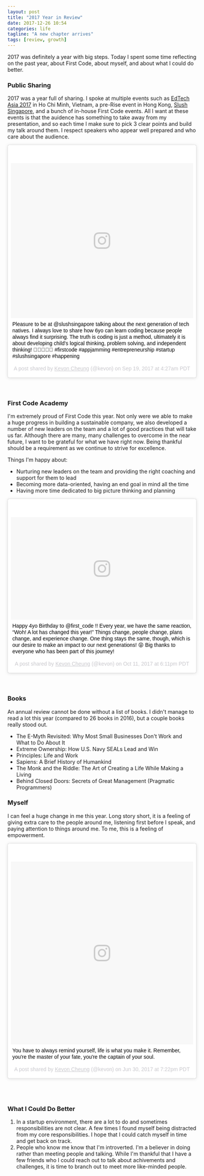 ```yaml
---
layout: post
title: "2017 Year in Review"
date: 2017-12-26 10:54
categories: life
tagline: "A new chapter arrives"
tags: [review, growth]
---
```


2017 was definitely a year with big steps. Today I spent some time reflecting on the past year, about First Code, about myself, and about what I could do better.

### Public Sharing

2017 was a year full of sharing. I spoke at multiple events such as <a href="http://summit.edtechasia.com/" target="_blank">EdTech Asia 2017</a> in Ho Chi Minh, Vietnam, a pre-Rise event in Hong Kong, <a href="http://singapore.slush.org/" target="_blank">Slush Singapore</a>, and a bunch of in-house First Code events. All I want at these events is that the auidence has something to take away from my presentation, and so each time I make sure to pick 3 clear points and build my talk around them. I respect speakers who appear well prepared and who care about the audience.

<blockquote class="instagram-media" data-instgrm-captioned data-instgrm-permalink="https://www.instagram.com/p/BZOI3Opn4pm/" data-instgrm-version="8" style=" background:#FFF; border:0; border-radius:3px; box-shadow:0 0 1px 0 rgba(0,0,0,0.5),0 1px 10px 0 rgba(0,0,0,0.15); margin: 1px; max-width:658px; padding:0; width:99.375%; width:-webkit-calc(100% - 2px); width:calc(100% - 2px);"><div style="padding:8px;"> <div style=" background:#F8F8F8; line-height:0; margin-top:40px; padding:42.31481481481482% 0; text-align:center; width:100%;"> <div style=" background:url(data:image/png;base64,iVBORw0KGgoAAAANSUhEUgAAACwAAAAsCAMAAAApWqozAAAABGdBTUEAALGPC/xhBQAAAAFzUkdCAK7OHOkAAAAMUExURczMzPf399fX1+bm5mzY9AMAAADiSURBVDjLvZXbEsMgCES5/P8/t9FuRVCRmU73JWlzosgSIIZURCjo/ad+EQJJB4Hv8BFt+IDpQoCx1wjOSBFhh2XssxEIYn3ulI/6MNReE07UIWJEv8UEOWDS88LY97kqyTliJKKtuYBbruAyVh5wOHiXmpi5we58Ek028czwyuQdLKPG1Bkb4NnM+VeAnfHqn1k4+GPT6uGQcvu2h2OVuIf/gWUFyy8OWEpdyZSa3aVCqpVoVvzZZ2VTnn2wU8qzVjDDetO90GSy9mVLqtgYSy231MxrY6I2gGqjrTY0L8fxCxfCBbhWrsYYAAAAAElFTkSuQmCC); display:block; height:44px; margin:0 auto -44px; position:relative; top:-22px; width:44px;"></div></div> <p style=" margin:8px 0 0 0; padding:0 4px;"> <a href="https://www.instagram.com/p/BZOI3Opn4pm/" style=" color:#000; font-family:Arial,sans-serif; font-size:14px; font-style:normal; font-weight:normal; line-height:17px; text-decoration:none; word-wrap:break-word;" target="_blank">Pleasure to be at @slushsingapore talking about the next generation of tech natives. I always love to share how 6yo can learn coding because people always find it surprising. The truth is coding is just a method, ultimately it is about developing child&#39;s logical thinking, problem solving, and independent thinking! 👶🏼🙌🏻🎉 #firstcode #appjamming #entrepreneurship #startup #slushsingapore #happening</a></p> <p style=" color:#c9c8cd; font-family:Arial,sans-serif; font-size:14px; line-height:17px; margin-bottom:0; margin-top:8px; overflow:hidden; padding:8px 0 7px; text-align:center; text-overflow:ellipsis; white-space:nowrap;">A post shared by <a href="https://www.instagram.com/kevon/" style=" color:#c9c8cd; font-family:Arial,sans-serif; font-size:14px; font-style:normal; font-weight:normal; line-height:17px;" target="_blank"> Kevon Cheung</a> (@kevon) on <time style=" font-family:Arial,sans-serif; font-size:14px; line-height:17px;" datetime="2017-09-19T11:27:55+00:00">Sep 19, 2017 at 4:27am PDT</time></p></div></blockquote> <script async defer src="//platform.instagram.com/en_US/embeds.js"></script>

<br>
<br>

### First Code Academy

I'm extremely proud of First Code this year. Not only were we able to make a huge progress in building a sustainable company, we also developed a number of new leaders on the team and a lot of good practices that will take us far. Although there are many, many challenges to overcome in the near future, I want to be grateful for what we have right now. Being thankful should be a requirement as we continue to strive for excellence.

Things I'm happy about:

<ul>
	<li>Nurturing new leaders on the team and providing the right coaching and support for them to lead</li>
	<li>Becoming more data-oriented, having an end goal in mind all the time</li>
	<li>Having more time dedicated to big picture thinking and planning</li>
</ul>

<blockquote class="instagram-media" data-instgrm-captioned data-instgrm-permalink="https://www.instagram.com/p/BaIQoHIBtBa/" data-instgrm-version="8" style=" background:#FFF; border:0; border-radius:3px; box-shadow:0 0 1px 0 rgba(0,0,0,0.5),0 1px 10px 0 rgba(0,0,0,0.15); margin: 1px; max-width:658px; padding:0; width:99.375%; width:-webkit-calc(100% - 2px); width:calc(100% - 2px);"><div style="padding:8px;"> <div style=" background:#F8F8F8; line-height:0; margin-top:40px; padding:28.125% 0; text-align:center; width:100%;"> <div style=" background:url(data:image/png;base64,iVBORw0KGgoAAAANSUhEUgAAACwAAAAsCAMAAAApWqozAAAABGdBTUEAALGPC/xhBQAAAAFzUkdCAK7OHOkAAAAMUExURczMzPf399fX1+bm5mzY9AMAAADiSURBVDjLvZXbEsMgCES5/P8/t9FuRVCRmU73JWlzosgSIIZURCjo/ad+EQJJB4Hv8BFt+IDpQoCx1wjOSBFhh2XssxEIYn3ulI/6MNReE07UIWJEv8UEOWDS88LY97kqyTliJKKtuYBbruAyVh5wOHiXmpi5we58Ek028czwyuQdLKPG1Bkb4NnM+VeAnfHqn1k4+GPT6uGQcvu2h2OVuIf/gWUFyy8OWEpdyZSa3aVCqpVoVvzZZ2VTnn2wU8qzVjDDetO90GSy9mVLqtgYSy231MxrY6I2gGqjrTY0L8fxCxfCBbhWrsYYAAAAAElFTkSuQmCC); display:block; height:44px; margin:0 auto -44px; position:relative; top:-22px; width:44px;"></div></div> <p style=" margin:8px 0 0 0; padding:0 4px;"> <a href="https://www.instagram.com/p/BaIQoHIBtBa/" style=" color:#000; font-family:Arial,sans-serif; font-size:14px; font-style:normal; font-weight:normal; line-height:17px; text-decoration:none; word-wrap:break-word;" target="_blank">Happy 4yo Birthday to @first_code !! Every year, we have the same reaction, “Woh! A lot has changed this year!” Things change, people change, plans change, and experience change. One thing stays the same, though, which is our desire to make an impact to our next generations! 😝 Big thanks to everyone who has been part of this journey!</a></p> <p style=" color:#c9c8cd; font-family:Arial,sans-serif; font-size:14px; line-height:17px; margin-bottom:0; margin-top:8px; overflow:hidden; padding:8px 0 7px; text-align:center; text-overflow:ellipsis; white-space:nowrap;">A post shared by <a href="https://www.instagram.com/kevon/" style=" color:#c9c8cd; font-family:Arial,sans-serif; font-size:14px; font-style:normal; font-weight:normal; line-height:17px;" target="_blank"> Kevon Cheung</a> (@kevon) on <time style=" font-family:Arial,sans-serif; font-size:14px; line-height:17px;" datetime="2017-10-12T01:11:42+00:00">Oct 11, 2017 at 6:11pm PDT</time></p></div></blockquote> <script async defer src="//platform.instagram.com/en_US/embeds.js"></script>

<br>
<br>

### Books

An annual review cannot be done without a list of books. I didn't manage to read a lot this year (compared to 26 books in 2016), but a couple books really stood out.

<ul>
	<li>The E-Myth Revisited: Why Most Small Businesses Don't Work and What to Do About It</li>
	<li>Extreme Ownership: How U.S. Navy SEALs Lead and Win</li>
	<li>Principles: Life and Work</li>
	<li>Sapiens: A Brief History of Humankind</li>
	<li>The Monk and the Riddle: The Art of Creating a Life While Making a Living</li>
	<li>Behind Closed Doors: Secrets of Great Management (Pragmatic Programmers)</li>
</ul>


### Myself

I can feel a huge change in me this year. Long story short, it is a feeling of giving extra care to the people around me, listening first before I speak, and paying attention to things around me. To me, this is a feeling of empowerment.

<blockquote class="instagram-media" data-instgrm-captioned data-instgrm-permalink="https://www.instagram.com/p/BV_K6G9BwFy/" data-instgrm-version="8" style=" background:#FFF; border:0; border-radius:3px; box-shadow:0 0 1px 0 rgba(0,0,0,0.5),0 1px 10px 0 rgba(0,0,0,0.15); margin: 1px; max-width:658px; padding:0; width:99.375%; width:-webkit-calc(100% - 2px); width:calc(100% - 2px);"><div style="padding:8px;"> <div style=" background:#F8F8F8; line-height:0; margin-top:40px; padding:50.0% 0; text-align:center; width:100%;"> <div style=" background:url(data:image/png;base64,iVBORw0KGgoAAAANSUhEUgAAACwAAAAsCAMAAAApWqozAAAABGdBTUEAALGPC/xhBQAAAAFzUkdCAK7OHOkAAAAMUExURczMzPf399fX1+bm5mzY9AMAAADiSURBVDjLvZXbEsMgCES5/P8/t9FuRVCRmU73JWlzosgSIIZURCjo/ad+EQJJB4Hv8BFt+IDpQoCx1wjOSBFhh2XssxEIYn3ulI/6MNReE07UIWJEv8UEOWDS88LY97kqyTliJKKtuYBbruAyVh5wOHiXmpi5we58Ek028czwyuQdLKPG1Bkb4NnM+VeAnfHqn1k4+GPT6uGQcvu2h2OVuIf/gWUFyy8OWEpdyZSa3aVCqpVoVvzZZ2VTnn2wU8qzVjDDetO90GSy9mVLqtgYSy231MxrY6I2gGqjrTY0L8fxCxfCBbhWrsYYAAAAAElFTkSuQmCC); display:block; height:44px; margin:0 auto -44px; position:relative; top:-22px; width:44px;"></div></div> <p style=" margin:8px 0 0 0; padding:0 4px;"> <a href="https://www.instagram.com/p/BV_K6G9BwFy/" style=" color:#000; font-family:Arial,sans-serif; font-size:14px; font-style:normal; font-weight:normal; line-height:17px; text-decoration:none; word-wrap:break-word;" target="_blank">You have to always remind yourself, life is what you make it. Remember, you&#39;re the master of your fate, you&#39;re the captain of your soul.</a></p> <p style=" color:#c9c8cd; font-family:Arial,sans-serif; font-size:14px; line-height:17px; margin-bottom:0; margin-top:8px; overflow:hidden; padding:8px 0 7px; text-align:center; text-overflow:ellipsis; white-space:nowrap;">A post shared by <a href="https://www.instagram.com/kevon/" style=" color:#c9c8cd; font-family:Arial,sans-serif; font-size:14px; font-style:normal; font-weight:normal; line-height:17px;" target="_blank"> Kevon Cheung</a> (@kevon) on <time style=" font-family:Arial,sans-serif; font-size:14px; line-height:17px;" datetime="2017-07-01T02:22:59+00:00">Jun 30, 2017 at 7:22pm PDT</time></p></div></blockquote> <script async defer src="//platform.instagram.com/en_US/embeds.js"></script>

<br><br>

### What I Could Do Better

<ol>
	<li>In a startup environment, there are a lot to do and sometimes responsibilities are not clear. A few times I found myself being distracted from my core responsibilities. I hope that I could catch myself in time and get back on track.</li>
	<li>People who know me know that I'm introverted. I'm a believer in doing rather than meeting people and talking. While I'm thankful that I have a few friends who I could reach out to talk about achivements and challenges, it is time to branch out to meet more like-minded people.</li>
</ol>

